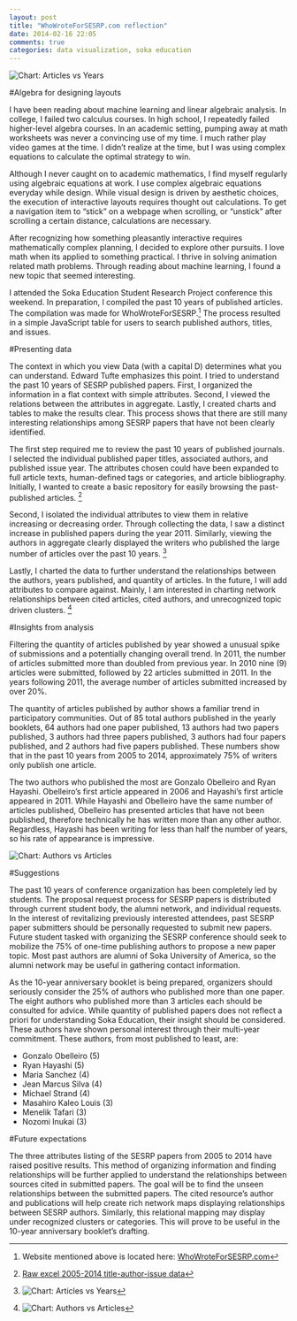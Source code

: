 ```yaml
---
layout: post
title: "WhoWroteForSESRP.com reflection"
date: 2014-02-16 22:05
comments: true
categories: data visualization, soka education
---
```


![Chart: Articles vs Years](https://s3.amazonaws.com/LKBG-TG/blog/chart-articles-year.png)

#Algebra for designing layouts

I have been reading about machine learning and linear algebraic analysis. In college, I failed two calculus courses. In high school, I repeatedly failed higher-level algebra courses. In an academic setting, pumping away at math worksheets was never a convincing use of my time. I much rather play video games at the time. I didn’t realize at the time, but I was using complex equations to calculate the optimal strategy to win.

Although I never caught on to academic mathematics, I find myself regularly using algebraic equations at work. I use complex algebraic equations everyday while design. While visual design is driven by aesthetic choices, the execution of interactive layouts requires thought out calculations. To get a navigation item to “stick” on a webpage when scrolling, or “unstick” after scrolling a certain distance, calculations are necessary.

After recognizing how something pleasantly interactive requires mathematically complex planning, I decided to explore other pursuits. I love math when its applied to something practical. I thrive in solving animation related math problems. Through reading about machine learning, I found a new topic that seemed interesting. 

I attended the Soka Education Student Research Project conference this weekend. In preparation, I compiled the past 10 years of published articles. The compilation was made for WhoWroteForSESRP.[^1] The process resulted in a simple JavaScript table for users to search published authors, titles, and issues.


#Presenting data

The context in which you view Data (with a capital D) determines what you can understand. Edward Tufte emphasizes this point. I tried to understand the past 10 years of SESRP published papers. First, I organized the information in a flat context with simple attributes. Second, I viewed the relations between the attributes in aggregate. Lastly, I created charts and tables to make the results clear. This process shows that there are still many interesting relationships among SESRP papers that have not been clearly identified.

The first step required me to review the past 10 years of published journals. I selected the individual published paper titles, associated authors, and published issue year. The attributes chosen could have been expanded to full article texts, human-defined tags or categories, and article bibliography. Initially, I wanted to create a basic repository for easily browsing the past-published articles. [^2]

Second, I isolated the individual attributes to view them in relative increasing or decreasing order. Through collecting the data, I saw a distinct increase in published papers during the year 2011. Similarly, viewing the authors in aggregate clearly displayed the writers who published the large number of articles over the past 10 years. [^3]

Lastly, I charted the data to further understand the relationships between the authors, years published, and quantity of articles. In the future, I will add attributes to compare against. Mainly, I am interested in charting network relationships between cited articles, cited authors, and unrecognized topic driven clusters. [^4]


#Insights from analysis

Filtering the quantity of articles published by year showed a unusual spike of submissions and a potentially changing overall trend. In 2011, the number of articles submitted more than doubled from previous year. In 2010 nine (9) articles were submitted, followed by 22 articles submitted in 2011. In the years following 2011, the average number of articles submitted increased by over 20%.

The quantity of articles published by author shows a familiar trend in participatory communities. Out of 85 total authors published in the yearly booklets, 64 authors had one paper published, 13 authors had two papers published, 3 authors had three papers published, 3 authors had four papers published, and 2 authors had five papers published. These numbers show that in the past 10 years from 2005 to 2014, approximately 75% of writers only publish one article.

The two authors who published the most are Gonzalo Obelleiro and Ryan Hayashi. Obelleiro’s first article appeared in 2006 and Hayashi’s first article appeared in 2011. While Hayashi and Obelleiro have the same number of articles published, Obelleiro has presented articles that have not been published, therefore technically he has written more than any other author. Regardless, Hayashi has been writing for less than half the number of years, so his rate of appearance is impressive.

![Chart: Authors vs Articles](https://s3.amazonaws.com/LKBG-TG/blog/chart-authors-articles.png)

#Suggestions

The past 10 years of conference organization has been completely led by students. The proposal request process for SESRP papers is distributed through current student body, the alumni network, and individual requests. In the interest of revitalizing previously interested attendees, past SESRP paper submitters should be personally requested to submit new papers. Future student tasked with organizing the SESRP conference should seek to mobilize the 75% of one-time publishing authors to propose a new paper topic. Most past authors are alumni of Soka University of America, so the alumni network may be useful in gathering contact information.

As the 10-year anniversary booklet is being prepared, organizers should seriously consider the 25% of authors who published more than one paper. The eight authors who published more than 3 articles each should be consulted for advice. While quantity of published papers does not reflect a priori for understanding Soka Education, their insight should be considered. These authors have shown personal interest through their multi-year commitment. These authors, from most published to least, are:

- Gonzalo Obelleiro (5)
- Ryan Hayashi (5)
- Maria Sanchez (4)
- Jean Marcus Silva (4)
- Michael Strand (4)
- Masahiro Kaleo Louis (3)
- Menelik Tafari (3)
- Nozomi Inukai (3)

#Future expectations

The three attributes listing of the SESRP papers from 2005 to 2014 have raised positive results. This method of organizing information and finding relationships will be further applied to understand the relationships between sources cited in submitted papers. The goal will be to find the unseen relationships between the submitted papers. The cited resource’s author and publications will help create rich network maps displaying relationships between SESRP authors. Similarly, this relational mapping may display under recognized clusters or categories. This will prove to be useful in the 10-year anniversary booklet’s drafting.

[^1]: Website mentioned above is located here: [WhoWroteForSESRP.com](http://whowroteforsesrp.com)

[^2]: [Raw excel 2005-2014 title-author-issue data](http://a.lkb.cc/raw-SESRP-10-year-data)

[^3]: ![Chart: Articles vs Years](https://s3.amazonaws.com/LKBG-TG/blog/chart-articles-year.png)

[^4]: ![Chart: Authors vs Articles](https://s3.amazonaws.com/LKBG-TG/blog/chart-authors-articles.png)

